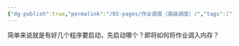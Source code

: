 ```yaml
---
{"dg-publish":true,"permalink":"/02-pages/作业调度（高级调度）/","tags":["personal/blog","os"]}
---
```


简单来说就是有好几个程序要启动，先启动哪个？即将如何将作业调入内存？